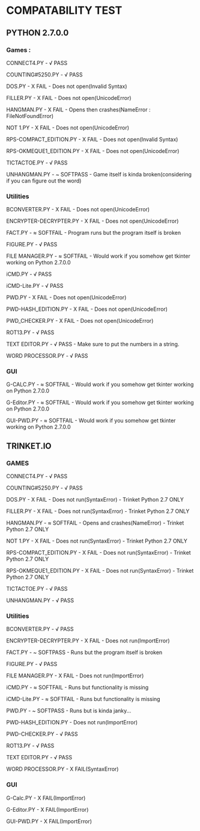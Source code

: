 # COMPATABILITY TEST

## PYTHON 2.7.0.0

### Games : 

CONNECT4.PY - √ PASS

COUNTING#5250.PY - √ PASS

DOS.PY - X FAIL - Does not open(Invalid Syntax)

FILLER.PY - X FAIL - Does not open(UnicodeError)

HANGMAN.PY - X FAIL - Opens then crashes(NameError : FileNotFoundError)

NOT 1.PY - X FAIL - Does not open(UnicodeError)

RPS-COMPACT_EDITION.PY - X FAIL - Does not open(Invalid Syntax)

RPS-OKMEQUE1_EDITION.PY - X FAIL - Does not open(UnicodeError)

TICTACTOE.PY - √ PASS

UNHANGMAN.PY - ~ SOFTPASS - Game itself is kinda broken(considering if you can figure out the word)

### Utilities

BCONVERTER.PY - X FAIL - Does not open(UnicodeError)

ENCRYPTER-DECRYPTER.PY - X FAIL - Does not open(UnicodeError)

FACT.PY - ≈ SOFTFAIL - Program runs but the program itself is broken

FIGURE.PY - √ PASS

FILE MANAGER.PY - ≈ SOFTFAIL - Would work if you somehow get tkinter working on Python 2.7.0.0

iCMD.PY - √ PASS

iCMD-Lite.PY - √ PASS

PWD.PY - X FAIL - Does not open(UnicodeError)

PWD-HASH_EDITION.PY - X FAIL - Does not open(UnicodeError)

PWD_CHECKER.PY - X FAIL - Does not open(UnicodeError)

ROT13.PY - √ PASS

TEXT EDITOR.PY - √ PASS - Make sure to put the numbers in a string.

WORD PROCESSOR.PY - √ PASS

### GUI

G-CALC.PY - ≈ SOFTFAIL - Would work if you somehow get tkinter working on Python 2.7.0.0

G-Editor.PY - ≈ SOFTFAIL - Would work if you somehow get tkinter working on Python 2.7.0.0

GUI-PWD.PY - ≈ SOFTFAIL - Would work if you somehow get tkinter working on Python 2.7.0.0

## TRINKET.IO

### GAMES

CONNECT4.PY - √ PASS

COUNTING#5250.PY - √ PASS

DOS.PY - X FAIL - Does not run(SyntaxError) - Trinket Python 2.7 ONLY

FILLER.PY - X FAIL - Does not run(SyntaxError) - Trinket Python 2.7 ONLY

HANGMAN.PY - ≈ SOFTFAIL - Opens and crashes(NameError) - Trinket Python 2.7 ONLY

NOT 1.PY - X FAIL - Does not run(SyntaxError) - Trinket Python 2.7 ONLY

RPS-COMPACT_EDITION.PY - X FAIL - Does not run(SyntaxError) - Trinket Python 2.7 ONLY

RPS-OKMEQUE1_EDITION.PY - X FAIL - Does not run(SyntaxError) - Trinket Python 2.7 ONLY

TICTACTOE.PY - √ PASS

UNHANGMAN.PY - √ PASS

### Utilities

BCONVERTER.PY - √ PASS

ENCRYPTER-DECRYPTER.PY - X FAIL - Does not run(ImportError)

FACT.PY - ~ SOFTPASS - Runs but the program itself is broken

FIGURE.PY - √ PASS

FILE MANAGER.PY - X FAIL - Does not run(ImportError)

iCMD.PY - ≈ SOFTFAIL - Runs but functionality is missing

iCMD-Lite.PY - ≈ SOFTFAIL - Runs but functionality is missing

PWD.PY - ~ SOFTPASS - Runs but is kinda janky...

PWD-HASH_EDITION.PY - Does not run(ImportError)

PWD-CHECKER.PY - √ PASS

ROT13.PY - √ PASS

TEXT EDITOR.PY - √ PASS

WORD PROCESSOR.PY - X FAIL(SyntaxError)

### GUI

G-Calc.PY - X FAIL(ImportError)

G-Editor.PY - X FAIL(ImportError)

GUI-PWD.PY - X FAIL(ImportError)

